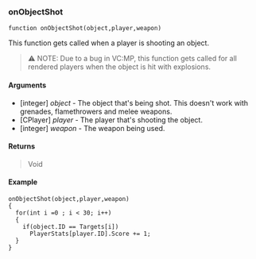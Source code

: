 ### onObjectShot
```Squirrel
function onObjectShot(object,player,weapon)
```

This function gets called when a player is shooting an object.

> ⚠️ NOTE: Due to a bug in VC:MP, this function gets called for all rendered players when the object is hit with explosions.

#### Arguments

- [integer] *object* - The object that's being shot. This doesn't work with grenades, flamethrowers and melee weapons.
- [CPlayer] *player* - The player that's shooting the object.
- [integer] *weapon* - The weapon being used.

#### Returns
> Void

#### Example
```Squirrel
onObjectShot(object,player,weapon)
{
  for(int i =0 ; i < 30; i++)
  {
    if(object.ID == Targets[i])
      PlayerStats[player.ID].Score += 1;
  }
}
```
